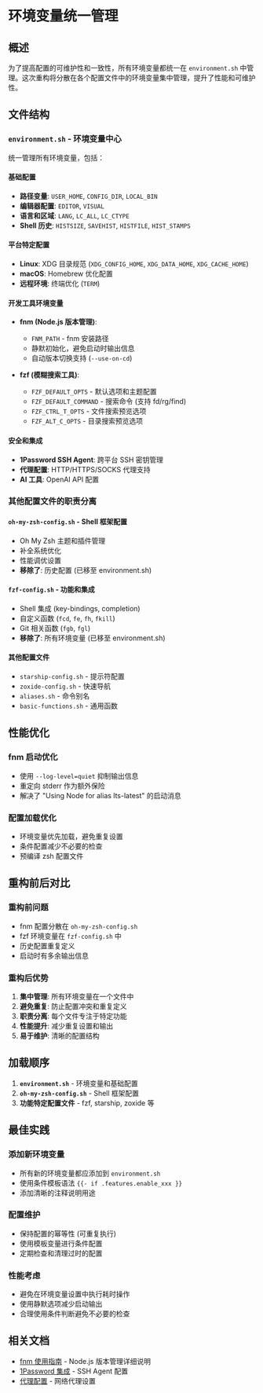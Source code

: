 # 环境变量统一管理

## 概述

为了提高配置的可维护性和一致性，所有环境变量都统一在 `environment.sh` 中管理。这次重构将分散在各个配置文件中的环境变量集中管理，提升了性能和可维护性。

## 文件结构

### `environment.sh` - 环境变量中心
统一管理所有环境变量，包括：

#### 基础配置
- **路径变量**: `USER_HOME`, `CONFIG_DIR`, `LOCAL_BIN`
- **编辑器配置**: `EDITOR`, `VISUAL`
- **语言和区域**: `LANG`, `LC_ALL`, `LC_CTYPE`
- **Shell 历史**: `HISTSIZE`, `SAVEHIST`, `HISTFILE`, `HIST_STAMPS`

#### 平台特定配置
- **Linux**: XDG 目录规范 (`XDG_CONFIG_HOME`, `XDG_DATA_HOME`, `XDG_CACHE_HOME`)
- **macOS**: Homebrew 优化配置
- **远程环境**: 终端优化 (`TERM`)

#### 开发工具环境变量
- **fnm (Node.js 版本管理)**:
  - `FNM_PATH` - fnm 安装路径
  - 静默初始化，避免启动时输出信息
  - 自动版本切换支持 (`--use-on-cd`)
  
- **fzf (模糊搜索工具)**:
  - `FZF_DEFAULT_OPTS` - 默认选项和主题配置
  - `FZF_DEFAULT_COMMAND` - 搜索命令 (支持 fd/rg/find)
  - `FZF_CTRL_T_OPTS` - 文件搜索预览选项
  - `FZF_ALT_C_OPTS` - 目录搜索预览选项

#### 安全和集成
- **1Password SSH Agent**: 跨平台 SSH 密钥管理
- **代理配置**: HTTP/HTTPS/SOCKS 代理支持
- **AI 工具**: OpenAI API 配置

### 其他配置文件的职责分离

#### `oh-my-zsh-config.sh` - Shell 框架配置
- Oh My Zsh 主题和插件管理
- 补全系统优化
- 性能调优设置
- **移除了**: 历史配置 (已移至 environment.sh)

#### `fzf-config.sh` - 功能和集成
- Shell 集成 (key-bindings, completion)
- 自定义函数 (`fcd`, `fe`, `fh`, `fkill`)
- Git 相关函数 (`fgb`, `fgl`)
- **移除了**: 所有环境变量 (已移至 environment.sh)

#### 其他配置文件
- `starship-config.sh` - 提示符配置
- `zoxide-config.sh` - 快速导航
- `aliases.sh` - 命令别名
- `basic-functions.sh` - 通用函数

## 性能优化

### fnm 启动优化
- 使用 `--log-level=quiet` 抑制输出信息
- 重定向 stderr 作为额外保险
- 解决了 "Using Node for alias lts-latest" 的启动消息

### 配置加载优化
- 环境变量优先加载，避免重复设置
- 条件配置减少不必要的检查
- 预编译 zsh 配置文件

## 重构前后对比

### 重构前问题
- fnm 配置分散在 `oh-my-zsh-config.sh`
- fzf 环境变量在 `fzf-config.sh` 中
- 历史配置重复定义
- 启动时有多余输出信息

### 重构后优势
1. **集中管理**: 所有环境变量在一个文件中
2. **避免重复**: 防止配置冲突和重复定义
3. **职责分离**: 每个文件专注于特定功能
4. **性能提升**: 减少重复设置和输出
5. **易于维护**: 清晰的配置结构

## 加载顺序

1. **`environment.sh`** - 环境变量和基础配置
2. **`oh-my-zsh-config.sh`** - Shell 框架配置
3. **功能特定配置文件** - fzf, starship, zoxide 等

## 最佳实践

### 添加新环境变量
- 所有新的环境变量都应添加到 `environment.sh`
- 使用条件模板语法 `{{- if .features.enable_xxx }}`
- 添加清晰的注释说明用途

### 配置维护
- 保持配置的幂等性 (可重复执行)
- 使用模板变量进行条件配置
- 定期检查和清理过时的配置

### 性能考虑
- 避免在环境变量设置中执行耗时操作
- 使用静默选项减少启动输出
- 合理使用条件判断避免不必要的检查

## 相关文档

- [fnm 使用指南](./fnm-usage.md) - Node.js 版本管理详细说明
- [1Password 集成](./1password-integration.md) - SSH Agent 配置
- [代理配置](./proxy-configuration.md) - 网络代理设置
